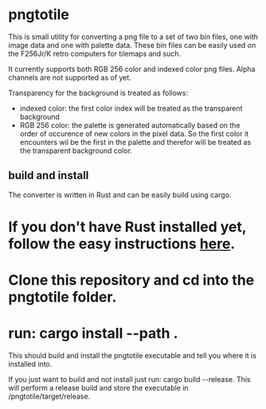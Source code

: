 # pngtotile

This is small utility for converting a png file to a set of two bin files, one with image data and one with palette data. These bin files can be easily used on the F256Jr/K retro computers for tilemaps and such.

It currently supports both RGB 256 color and indexed color png files. Alpha channels are not supported as of yet.

Transparency for the background is treated as follows:
* indexed color: the first color index will be treated as the transparent background
* RGB 256 color: the palette is generated automatically based on the order of occurence of new colors in the pixel data. So the first color it encounters wil be the first in the palette and therefor will be treated as the transparent background color.

## build and install

The converter is written in Rust and can be easily build using cargo.

# If you don't have Rust installed yet, follow the easy instructions [here](https://rust-lang.org).
# Clone this repository and cd into the pngtotile folder.
# run: cargo install --path .

This should build and install the pngtotile executable and tell you where it is installed into.

If you just want to build and not install just run: cargo build --release. This will perform a release build and store the executable in <your-path>/pngtotile/target/release.

